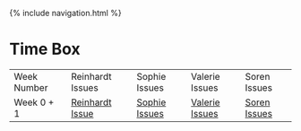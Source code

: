 {% include navigation.html %}
<h1>Time Box</h1>
<table>
  <tr>
    <td>Week Number</td>
    <td>Reinhardt Issues</td>
    <td>Sophie Issues</td>
    <td>Valerie Issues</td>
    <td>Soren Issues</td>
  </tr>
  <tr>
    <td>Week 0 + 1</td>
    <td><a href="https://github.com/CalrethonOfMirkwood/ZONKNATION/issues/8">Reinhardt Issue</a></td>
    <td><a href="https://github.com/CalrethonOfMirkwood/ZONKNATION/issues/9">Sophie Issues</a></td>
    <td><a href="https://github.com/CalrethonOfMirkwood/ZONKNATION/issues/9">Valerie Issues</a></td>
    <td><a href="https://github.com/CalrethonOfMirkwood/ZONKNATION/issues/9">Soren Issues</a></td>
  </tr>
</table>